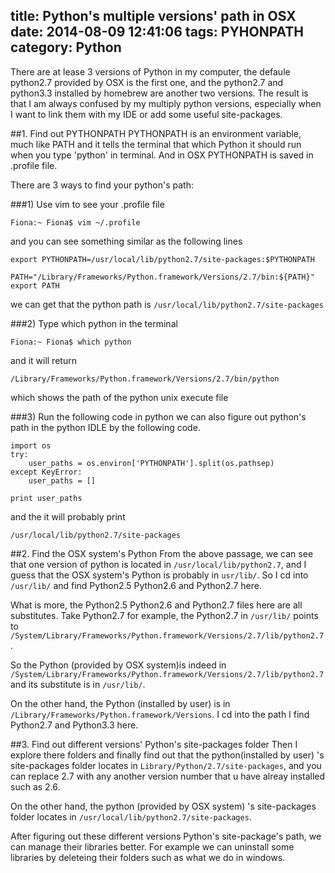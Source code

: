 title: Python's multiple versions' path in OSX
date: 2014-08-09 12:41:06
tags: PYHONPATH
category: Python
---

There are at lease 3 versions of Python in my computer, the defaule python2.7 provided by OSX is the first one, and the python2.7 and python3.3 installed by homebrew are another two versions. The result is that I am always confused by my multiply python versions, especially when I want to link them with my IDE or add some useful site-packages.

<!--more-->

##1. Find out PYTHONPATH
PYTHONPATH is an environment variable, much like PATH and it tells the terminal that which Python it should run when you type 'python' in terminal. And in OSX PYTHONPATH is saved in .profile file. 

There are 3 ways to find your python's path:

###1)  Use vim to see your .profile file 
```
Fiona:~ Fiona$ vim ~/.profile
```

and you can see something similar as the following lines
	
```
export PYTHONPATH=/usr/local/lib/python2.7/site-packages:$PYTHONPATH

PATH="/Library/Frameworks/Python.framework/Versions/2.7/bin:${PATH}"
export PATH
```

we can get that the python path is `/usr/local/lib/python2.7/site-packages`
	


###2)  Type which python in the terminal

```
Fiona:~ Fiona$ which python
```

and it will return 
```
/Library/Frameworks/Python.framework/Versions/2.7/bin/python
```
which shows the path of the python unix execute file


###3)  Run the following code in python
we can also figure out python's path in the python IDLE by the following code.

```
import os
try:
    user_paths = os.environ['PYTHONPATH'].split(os.pathsep)
except KeyError:
    user_paths = []

print user_paths    
```

and the it will probably print 
```
/usr/local/lib/python2.7/site-packages
```


##2. Find the OSX system's Python 
From the above passage, we can see that one version of python is located in `/usr/local/lib/python2.7`, and I guess that the OSX system's Python is probably in `usr/lib/`. So I cd into `/usr/lib/` and find Python2.5 Python2.6 and Python2.7 here. 

What is more, the Python2.5 Python2.6 and Python2.7 files here are all substitutes. Take Python2.7 for example, the Python2.7 in `/usr/lib/` points to 
`/System/Library/Frameworks/Python.framework/Versions/2.7/lib/python2.7`.

So the Python (provided by OSX system)is indeed in 
`/System/Library/Frameworks/Python.framework/Versions/2.7/lib/python2.7`
and its substitute is in `/usr/lib/`.


On the other hand, the Python (installed by user) is in 
`/Library/Frameworks/Python.framework/Versions`. 
I cd into the path I find Python2.7 and Python3.3 here.


##3. Find out different versions' Python's site-packages folder
Then I explore there folders and finally find out that the python(installed by user) 's site-packages folder locates in `Library/Python/2.7/site-packages`, and you can replace 2.7 with any another version number that u have alreay installed such as 2.6.

On the other hand, the python (provided by OSX system) 's site-packages folder locates in
`/usr/local/lib/python2.7/site-packages`.

After figuring out these different versions Python's site-package's path, we can manage their libraries better. For example we can uninstall some libraries by deleteing their folders such as what we do in windows.